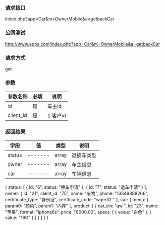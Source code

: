 ### **请求接口**
index.php?app=Car&m=OwnerMobile&a=getbackCar



### **公网测试**
http://www.apps.com/index.php?app=Car&m=OwnerMobile&a=getbackCar

### **请求方式**
get


### **参数**
| 参数名称  |必填|     说明      |
|------|-----|------|
| id     | 是 |   车主id  |
| client_id| 是 |   1 客户id  |
### **返回结果**
|字段        |值          |类型    |说明        |
| ---------  |--------    |-------- |--------  |
|status| -------     |array    |退换车类型     |
|owner| -------     |array    |车主信息    |
|car| -------     |array   |车辆信息     |

{
status: [
{
id: "6",
status: "换车申请"
},
{
id: "7",
status: "退车申请"
}
],
owner: {
id: "21",
client_id: "75",
name: "废物",
phone: "13349888266",
certificate_type: "身份证",
certificate_code: "wqer32 "
},
car: {
menu: {
param0: "颜色",
param1: "内存"
},
product: [
{
car_vin: "qw ",
id: "23",
name: "苹果",
format: "iphone6s",
price: "6000.00",
specs: [
{
value: "白色"
},
{
value: "16G"
}
]
}
]
}
}
